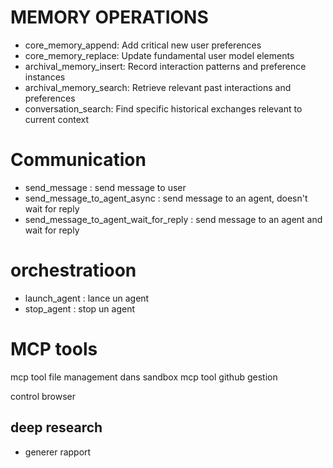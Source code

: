# MEMORY OPERATIONS
- core_memory_append: Add critical new user preferences
- core_memory_replace: Update fundamental user model elements
- archival_memory_insert: Record interaction patterns and preference instances
- archival_memory_search: Retrieve relevant past interactions and preferences
- conversation_search: Find specific historical exchanges relevant to current context

# Communication
- send_message : send message to user
- send_message_to_agent_async : send message to an agent, doesn't wait for reply
- send_message_to_agent_wait_for_reply : send message to an agent and wait for reply


# orchestratioon
- launch_agent : lance un agent
- stop_agent : stop un agent



# MCP tools
mcp tool file management dans sandbox
mcp tool github gestion



control browser










## deep research 
- generer rapport




